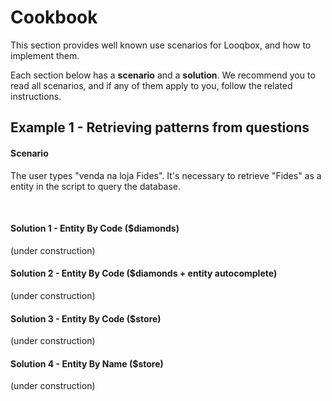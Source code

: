 
# Cookbook

This section provides well known use scenarios for Looqbox, and how to implement them.

Each section below has a __scenario__ and a __solution__. We recommend you to read all scenarios, and if any of them apply to you, follow the related instructions.


## Example 1 - Retrieving patterns from questions

#### Scenario
The user types "venda na loja Fides". It's necessary to retrieve "Fides" as a entity in the script to query the database.

<br/>

#### Solution 1 - Entity By Code ($diamonds)
(under construction)

#### Solution 2 - Entity By Code ($diamonds + entity autocomplete)
(under construction)

#### Solution 3 - Entity By Code ($store)
(under construction)

#### Solution 4 - Entity By Name ($store)
(under construction)

